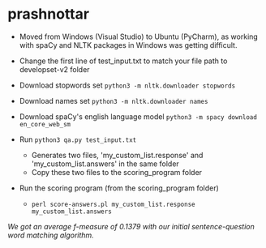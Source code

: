 # prashnottar

- Moved from Windows (Visual Studio) to Ubuntu (PyCharm), as working with spaCy and NLTK packages in Windows was getting difficult.

- Change the first line of test_input.txt to match your file path to developset-v2 folder

- Download stopwords set `python3 -m nltk.downloader stopwords`
- Download names set `python3 -m nltk.downloader names`
- Download spaCy's english language model `python3 -m spacy download en_core_web_sm`
 - Run `python3 qa.py test_input.txt`
    - Generates two files, 'my_custom_list.response' and 'my_custom_list.answers' in the same folder
    - Copy these two files to the scoring_program folder

 - Run the scoring program (from the scoring_program folder)
    - `perl score-answers.pl my_custom_list.response my_custom_list.answers`

*We got an average f-measure of 0.1379 with our initial sentence-question word matching algorithm.*
